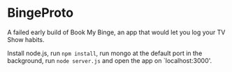 # BingeProto
A failed early build of Book My Binge, an app that would let you log your TV Show habits.

Install node.js, run `npm install`, run mongo at the default port in the background, run `node server.js` and open the app on `localhost:3000'.
